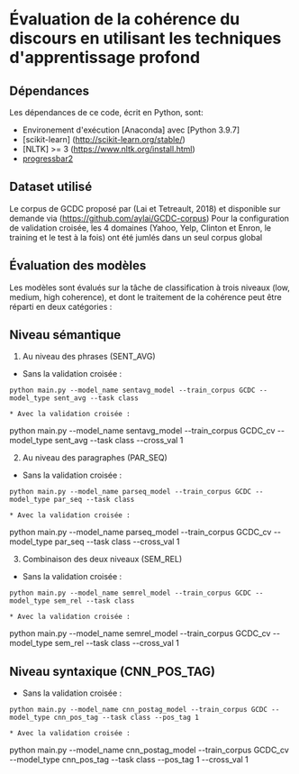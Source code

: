 # Évaluation de la cohérence du discours en utilisant les techniques d'apprentissage profond

## Dépendances

Les dépendances de ce code, écrit en Python, sont:
* Environement d'exécution [Anaconda] avec [Python 3.9.7]
* [scikit-learn] (http://scikit-learn.org/stable/)
* [NLTK] >= 3 (https://www.nltk.org/install.html)
* [progressbar2](https://pypi.org/project/progressbar2/)

## Dataset utilisé

Le corpus de GCDC proposé par (Lai et Tetreault, 2018) et disponible sur demande via (https://github.com/aylai/GCDC-corpus)
Pour la configuration de validation croisée, les 4 domaines (Yahoo, Yelp, Clinton et Enron, le training et le test à la fois) ont été jumlés dans un seul corpus global

## Évaluation des modèles

Les modèles sont évalués sur la tâche de classification à trois niveaux (low, medium, high coherence), et dont le traitement de la cohérence peut être réparti en deux catégories :

## Niveau sémantique

1) Au niveau des phrases (SENT_AVG)
* Sans la validation croisée :
```
python main.py --model_name sentavg_model --train_corpus GCDC --model_type sent_avg --task class

* Avec la validation croisée :
```
python main.py --model_name sentavg_model --train_corpus GCDC_cv --model_type sent_avg --task class --cross_val 1

2) Au niveau des paragraphes (PAR_SEQ)
* Sans la validation croisée :
```
python main.py --model_name parseq_model --train_corpus GCDC --model_type par_seq --task class

* Avec la validation croisée :
```
python main.py --model_name parseq_model --train_corpus GCDC_cv --model_type par_seq --task class --cross_val 1

3) Combinaison des deux niveaux (SEM_REL)
* Sans la validation croisée :
```
python main.py --model_name semrel_model --train_corpus GCDC --model_type sem_rel --task class

* Avec la validation croisée :
```
python main.py --model_name semrel_model --train_corpus GCDC_cv --model_type sem_rel --task class --cross_val 1

## Niveau syntaxique (CNN_POS_TAG)
* Sans la validation croisée :
```
python main.py --model_name cnn_postag_model --train_corpus GCDC --model_type cnn_pos_tag --task class --pos_tag 1

* Avec la validation croisée :
```
python main.py --model_name cnn_postag_model --train_corpus GCDC_cv --model_type cnn_pos_tag --task class --pos_tag 1 --cross_val 1
